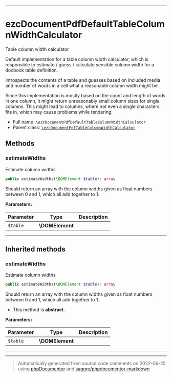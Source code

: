 ***

# ezcDocumentPdfDefaultTableColumnWidthCalculator

Table column width calculator

Default implementation for a table column width calculator, which is
responsible to estimate / guess / calculate sensible column width for a
docbook table definition.

Introspects the contents of a table and guesses based on included media and
number of words in a cell what a reasonable column width might be.

Since this implementation is mostly based on the count and length of words
in one column, it might return unreasonably small column sizes for single
columns. This might lead to columns, where not even a single characters fits
in, which may cause problems while rendering.

* Full name: `\ezcDocumentPdfDefaultTableColumnWidthCalculator`
* Parent class: [`\ezcDocumentPdfTableColumnWidthCalculator`](./ezcDocumentPdfTableColumnWidthCalculator.md)




## Methods


### estimateWidths

Estimate column widths

```php
public estimateWidths(\DOMElement $table): array
```

Should return an array with the column widths given as float numbers
between 0 and 1, which all add together to 1.






**Parameters:**

| Parameter | Type | Description |
|-----------|------|-------------|
| `$table` | **\DOMElement** |  |




***


## Inherited methods


### estimateWidths

Estimate column widths

```php
public estimateWidths(\DOMElement $table): array
```

Should return an array with the column widths given as float numbers
between 0 and 1, which all add together to 1.


* This method is **abstract**.



**Parameters:**

| Parameter | Type | Description |
|-----------|------|-------------|
| `$table` | **\DOMElement** |  |




***


***
> Automatically generated from source code comments on 2022-06-25 using [phpDocumentor](http://www.phpdoc.org/) and [saggre/phpdocumentor-markdown](https://github.com/Saggre/phpDocumentor-markdown)
